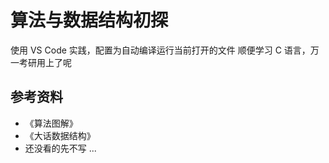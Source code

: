 # 算法与数据结构初探
使用 VS Code 实践，配置为自动编译运行当前打开的文件
顺便学习 C 语言，万一考研用上了呢

## 参考资料
- 《算法图解》
- 《大话数据结构》
- 还没看的先不写 ...
